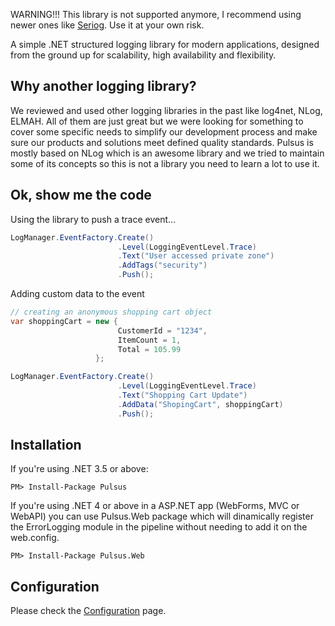 WARNING!!! This library is not supported anymore, I recommend using newer ones like [Seriog](https://serilog.net).  Use it at your own risk.

A simple .NET structured logging library for modern applications, designed from the ground up for scalability, high availability and flexibility.

## Why another logging library?
We reviewed and used other logging libraries in the past like log4net, NLog, ELMAH. All of them are just great but we were looking for something to cover some specific needs to simplify our development process and make sure our products and solutions meet defined quality standards. Pulsus is mostly based on NLog which is an awesome library and we tried to maintain some of its concepts so this is not a library you need to learn a lot to use it. 

## Ok, show me the code
Using the library to push a trace event...

```csharp
LogManager.EventFactory.Create()
                        .Level(LoggingEventLevel.Trace)
                        .Text("User accessed private zone")
                        .AddTags("security")
                        .Push();
```

Adding custom data to the event

```csharp
// creating an anonymous shopping cart object  
var shoppingCart = new {
                        CustomerId = "1234",
                        ItemCount = 1,
                        Total = 105.99
                   };

LogManager.EventFactory.Create()
                        .Level(LoggingEventLevel.Trace)
                        .Text("Shopping Cart Update")
                        .AddData("ShopingCart", shoppingCart)
                        .Push();
```

## Installation
If you're using .NET 3.5 or above:
```
PM> Install-Package Pulsus
```
If you're using .NET 4 or above in a ASP.NET app (WebForms, MVC or WebAPI) you can use Pulsus.Web package which will dinamically register the ErrorLogging module in the pipeline without needing to add it on the web.config.
```
PM> Install-Package Pulsus.Web
```

## Configuration
Please check the [Configuration](configuration.md) page.

